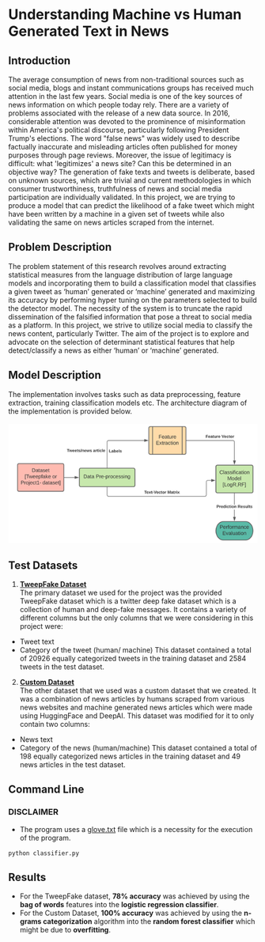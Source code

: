# Understanding Machine vs Human Generated Text in News
## Introduction
The average consumption of news from non-traditional sources such as social media, blogs and instant communications groups has received much attention in the last few years. Social media is one of the key sources of news information on which people today rely. There are a variety of problems associated with the release of a new data source. In 2016, considerable attention was devoted to the prominence of misinformation within America's political discourse, particularly following President Trump's elections. The word "false news" was widely used to describe factually inaccurate and misleading articles often published for money purposes through page reviews. Moreover, the issue of legitimacy is difficult: what 'legitimizes' a news site? Can this be determined in an objective way? The generation of fake texts and tweets is deliberate, based on unknown sources, which are trivial and current methodologies in which consumer trustworthiness, truthfulness of news and social media participation are individually validated. In this project, we are trying to produce a model that can predict the likelihood of a fake tweet which might have been written by a machine in a given set of tweets while also validating the same on news articles scraped from the internet.</br>

## Problem Description
The problem statement of this research revolves around extracting statistical measures from the language distribution of large language models and incorporating them to build a classification model that classifies a given tweet as ‘human’ generated or ‘machine’ generated and maximizing its accuracy by performing hyper tuning on the parameters selected to build the detector model. The necessity of the system is to truncate the rapid dissemination of the falsified information that pose a threat to social media as a platform. In this project, we strive to utilize social media to classify the news content, particularly Twitter. The aim of the project is to explore and advocate on the selection of determinant statistical features that help detect/classify a news as either ‘human’ or ‘machine’ generated.</br>

## Model Description
The implementation involves tasks such as data preprocessing, feature extraction, training classification models etc. The architecture diagram of the implementation is provided below.<br><br>
![image](images/Picture1.png)</br>

## Test Datasets
1.	**[TweepFake Dataset](data)** </br>
The primary dataset we used for the project was the provided TweepFake dataset which is a twitter deep fake dataset which is a collection of human and deep-fake messages. It contains a variety of different columns but the only columns that we were considering in this project were:
-	Tweet text
-	Category of the tweet (human/ machine)
This dataset contained a total of 20926 equally categorized tweets in the training dataset and 2584 tweets in the test dataset.</br>

2.	**[Custom Dataset](customdata)**<br>
The other dataset that we used was a custom dataset that we created. It was a combination of news articles by humans scraped from various news websites and machine generated news articles which were made using HuggingFace and DeepAI. This dataset was modified for it to only contain two columns:
-	News text
-	Category of the news (human/machine)
This dataset contained a total of 198 equally categorized news articles in the training dataset and 49 news articles in the test dataset.</br>

## Command Line
### DISCLAIMER
- The program uses a [glove.txt](https://www.kaggle.com/watts2/glove6b50dtxt) file which is a necessity for the execution of the program.

```
python classifier.py
```

## Results
- For the TweepFake dataset, <b>78% accuracy</b> was achieved by using the <b>bag of words</b> features into the <b>logistic regression classifier</b>. 
- For the Custom Dataset, <b>100% accuracy</b> was achieved by using the <b>n-grams categorization</b> algorithm into the <b>random forest classifier</b> which might be due to <b>overfitting</b>.</br>
 